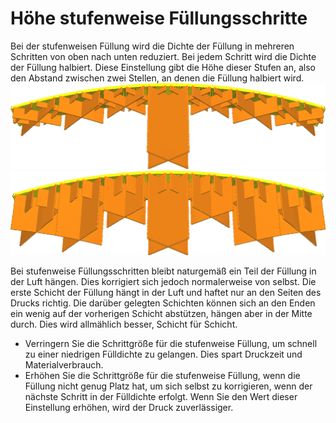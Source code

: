 Höhe stufenweise Füllungsschritte
====
Bei der stufenweisen Füllung wird die Dichte der Füllung in mehreren Schritten von oben nach unten reduziert. Bei jedem Schritt wird die Dichte der Füllung halbiert. Diese Einstellung gibt die Höhe dieser Stufen an, also den Abstand zwischen zwei Stellen, an denen die Füllung halbiert wird.
![Höhe der stufenweise Füllungsschritte 1.5mm](../images/gradual_infill_step_height_small.png)
![Höhe der stufenweise Füllungsschritte of 5mm](../images/gradual_infill_step_height_large.png)

Bei stufenweise Füllungsschritten bleibt naturgemäß ein Teil der Füllung in der Luft hängen. Dies korrigiert sich jedoch normalerweise von selbst. Die erste Schicht der Füllung hängt in der Luft und haftet nur an den Seiten des Drucks richtig. Die darüber gelegten Schichten können sich an den Enden ein wenig auf der vorherigen Schicht abstützen, hängen aber in der Mitte durch. Dies wird allmählich besser, Schicht für Schicht.

* Verringern Sie die Schrittgröße für die stufenweise Füllung, um schnell zu einer niedrigen Fülldichte zu gelangen. Dies spart Druckzeit und Materialverbrauch.
* Erhöhen Sie die Schrittgröße für die stufenweise Füllung, wenn die Füllung nicht genug Platz hat, um sich selbst zu korrigieren, wenn der nächste Schritt in der Fülldichte erfolgt. Wenn Sie den Wert dieser Einstellung erhöhen, wird der Druck zuverlässiger.